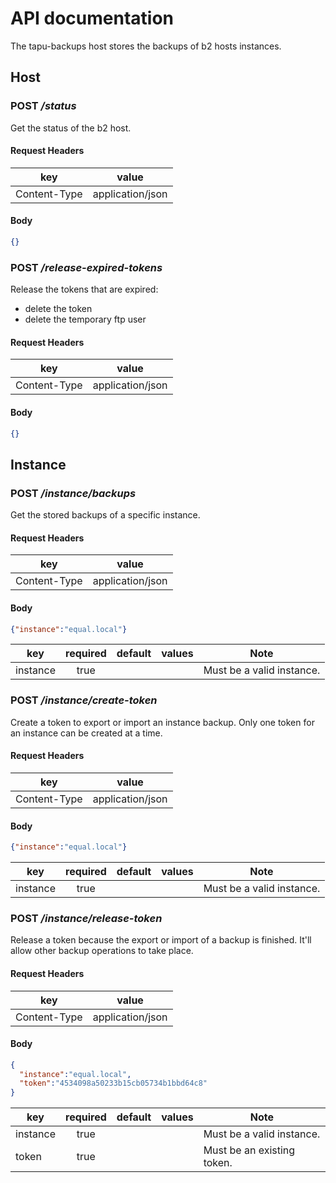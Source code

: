 # API documentation

The tapu-backups host stores the backups of b2 hosts instances.

## Host

### POST _/status_

Get the status of the b2 host.

#### Request Headers

| key          | value            |
|--------------|------------------|
| Content-Type | application/json |

#### Body

```json
{}
```

### POST _/release-expired-tokens_

Release the tokens that are expired:
  - delete the token
  - delete the temporary ftp user

#### Request Headers

| key          | value            |
|--------------|------------------|
| Content-Type | application/json |

#### Body

```json
{}
```

## Instance

### POST _/instance/backups_

Get the stored backups of a specific instance.

#### Request Headers

| key          | value            |
|--------------|------------------|
| Content-Type | application/json |

#### Body

```json
{"instance":"equal.local"}
```

| key      | required | default | values | Note                      |
|----------|:--------:|:-------:|--------|---------------------------|
| instance |   true   |         |        | Must be a valid instance. |

### POST _/instance/create-token_

Create a token to export or import an instance backup.
Only one token for an instance can be created at a time.

#### Request Headers

| key          | value            |
|--------------|------------------|
| Content-Type | application/json |

#### Body

```json
{"instance":"equal.local"}
```

| key      | required | default | values | Note                      |
|----------|:--------:|:-------:|--------|---------------------------|
| instance |   true   |         |        | Must be a valid instance. |

### POST _/instance/release-token_

Release a token because the export or import of a backup is finished.
It'll allow other backup operations to take place.

#### Request Headers

| key          | value            |
|--------------|------------------|
| Content-Type | application/json |

#### Body

```json
{
  "instance":"equal.local",
  "token":"4534098a50233b15cb05734b1bbd64c8"
}
```

| key      | required | default | values | Note                       |
|----------|:--------:|:-------:|--------|----------------------------|
| instance |   true   |         |        | Must be a valid instance.  |
| token    |   true   |         |        | Must be an existing token. |
